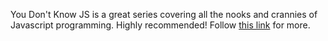 You Don't Know JS is a great series covering all the nooks and crannies of Javascript programming. Highly recommended! Follow [this link](https://github.com/getify/You-Dont-Know-JS) for more.
